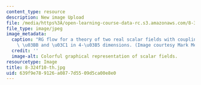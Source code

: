 ```yaml
---
content_type: resource
description: New image Upload
file: /media/https%3A/open-learning-course-data-rc.s3.amazonaws.com/8-324-relativistic-quantum-field-theory-ii-fall-2010/639f9e789126a0877d5509d5ca00e8e0_8-324f10-th.jpg
file_type: image/jpeg
image_metadata:
  caption: "RG flow for a theory of two real scalar fields with coupling constants\
    \ \u03BB and \u03C1 in 4-\u03B5 dimensions. (Image courtesy Mark Mezei.)"
  credit: ''
  image-alt: Colorful graphical representation of scalar fields.
resourcetype: Image
title: 8-324f10-th.jpg
uid: 639f9e78-9126-a087-7d55-09d5ca00e8e0
---
```

